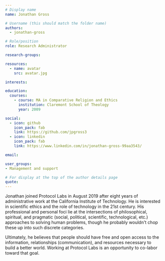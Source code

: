 ```yaml
---
# Display name
name: Jonathan Gross

# Username (this should match the folder name)
authors:
  - jonathan-gross

# Role/position
role: Research Administrator

research-groups:

resources:
  - name: avatar
    src: avatar.jpg

interests:

education:
  courses:
    - course: MA in Comparative Religion and Ethics
      institution: Claremont School of Theology
      year: 2009

social:
  - icon: github
    icon_pack: fab
    link: https://github.com/jpgross3
  - icon: linkedin
    icon_pack: fab
    link: https://www.linkedin.com/in/jonathan-gross-99aa3543/

email:

user_groups:
- Management and support

# For display at the top of the author details page
quote:
---
```


Jonathan joined Protocol Labs in August 2019 after eight years of administrative work at the California Institute of Technology. He is interested in scientific ethics and the role of technology in the 21st century. His professional and personal foci lie at the intersections of philosophical, spiritual, and pragmatic (social, political, scientific, technological, etc.) approaches to solving human problems, though he probably wouldn't chop these up into such discrete categories.

Ultimately, he believes that people should have free and open access to the information, relationships (communication), and resources necessary to build a better world. Working at Protocol Labs is an opportunity to co-labor toward that goal.
